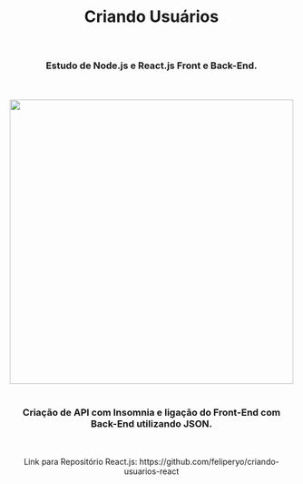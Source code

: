 <h1 align="center">
  Criando Usuários</h1>
<br>
<h3 align="center">Estudo de Node.js e React.js Front e Back-End.</h3>
<br>
<br>

<div align="center">
  <img width="500px" src="https://github.com/feliperyo/criando-usuarios-react/blob/master/src/assets/mockup.png?raw=true"/>
</div>
<br>
<h3 align="center">Criação de API com Insomnia e ligação do Front-End com Back-End utilizando JSON.</h3>
<br>
<p align="center">Link para Repositório React.js: https://github.com/feliperyo/criando-usuarios-react</p>
